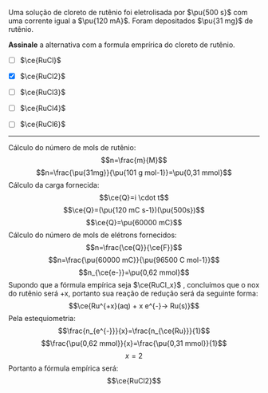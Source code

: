 Uma solução de cloreto de rutênio foi eletrolisada por $\pu{500 s}$ com uma corrente igual a $\pu{120 mA}$. Foram depositados $\pu{31 mg}$ de rutênio.

**Assinale** a alternativa com a formula emprírica do cloreto de rutênio.

- [ ] $\ce{RuCl}$
- [x] $\ce{RuCl2}$
- [ ] $\ce{RuCl3}$
- [ ] $\ce{RuCl4}$
- [ ] $\ce{RuCl6}$


---

Cálculo do número de mols de rutênio:
$$n=\frac{m}{M}$$
$$n=\frac{\pu{31mg}}{\pu{101 g mol-1}}=\pu{0,31 mmol}$$
Cálculo da carga fornecida:
$$\ce{Q}=i \cdot t$$
$$\ce{Q}=(\pu{120 mC s-1})(\pu{500s})$$
$$\ce{Q}=\pu{60000 mC}$$
Cálculo do número de mols de elétrons fornecidos:
$$n=\frac{\ce{Q}}{\ce{F}}$$
$$n=\frac{\pu{60000 mC}}{\pu{96500 C mol-1}}$$
$$n_{\ce{e-}}=\pu{0,62 mmol}$$
Supondo que a fórmula empírica seja $\ce{RuCl_x}$ , concluímos que o nox do rutênio será +x, portanto sua reação de redução será da seguinte forma:
$$\ce{Ru^{+x}(aq) + x e^{-}-> Ru(s)}$$
Pela estequiometria:
$$\frac{n_{e^{-}}}{x}=\frac{n_{\ce{Ru}}}{1}$$
$$\frac{\pu{0,62 mmol}}{x}=\frac{\pu{0,31 mmol}}{1}$$
$$x=2$$
Portanto a fórmula empírica será:
$$\ce{RuCl2}$$

